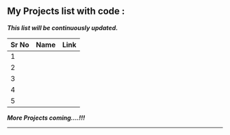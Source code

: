 ## My Projects list with code : 

***This list will be continuously updated.***

| Sr No | Name                                                         | Link                                |
| ----- | ------------------------------------------------------------ | ----------------------------------- |
| 1     |                                   |           |
| 2     |                                     |                               |
| 3     |                                |           |
| 4     |              |  |
| 5     |                                           |         |

***More Projects coming....!!!***

---
